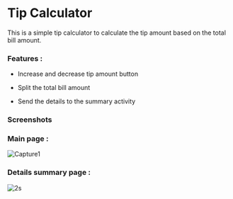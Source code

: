 # Tip Calculator

This is a simple tip calculator to calculate the tip amount based on the total bill amount.

### Features :

- Increase and decrease tip amount button

- Split the total bill amount

- Send the details to the summary activity

### Screenshots
### Main page : 
![Capture1](https://user-images.githubusercontent.com/31779751/54504420-ce2e4300-48f0-11e9-92fe-786f5f4a50a9.JPG)

### Details summary page : 
![2s](https://user-images.githubusercontent.com/31779751/54504410-c8d0f880-48f0-11e9-99a1-f1b7bce4b0a8.JPG)
